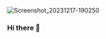 ![Screenshot_20231217-190250](https://github.com/monstajen36/monstajen36/assets/60057139/38fdb318-4f77-42ef-99a9-ef29c573cb71)
### Hi there 👋

<!--
**monstajen36/monstajen36** is a ✨ _special_ ✨ repository because its `README.md` (this file) appears on your GitHub profile.

Here are some ideas to get you started:

- 🔭 I’m currently working on ...
- 🌱 I’m currently learning ...
- 👯 I’m looking to collaborate on ...
- 🤔 I’m looking for help with ...
- 💬 Ask me about ...
- 📫 How to reach me: ...
- 😄 Pronouns: ...
- ⚡ Fun fact: ...
-->
